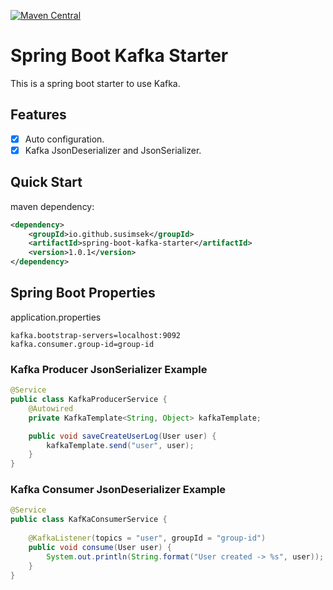 [![Maven Central](https://maven-badges.herokuapp.com/maven-central/io.github.susimsek/spring-boot-kafka-starter/badge.svg)](https://maven-badges.herokuapp.com/maven-central/io.github.susimsek/spring-boot-kafka-starter)
# Spring Boot Kafka Starter
This is a spring boot starter to use Kafka.

## Features
- [x] Auto configuration.
- [x] Kafka JsonDeserializer and JsonSerializer.

## Quick Start

maven dependency:

```xml
<dependency>
    <groupId>io.github.susimsek</groupId>
    <artifactId>spring-boot-kafka-starter</artifactId>
    <version>1.0.1</version>
</dependency>
```

## Spring Boot Properties
application.properties

```
kafka.bootstrap-servers=localhost:9092
kafka.consumer.group-id=group-id
```

### Kafka Producer JsonSerializer Example

```java
@Service
public class KafkaProducerService {
    @Autowired
    private KafkaTemplate<String, Object> kafkaTemplate;

    public void saveCreateUserLog(User user) {
        kafkaTemplate.send("user", user);
    }
}

```

### Kafka Consumer JsonDeserializer Example

```java
@Service
public class KafKaConsumerService {
    
    @KafkaListener(topics = "user", groupId = "group-id")
    public void consume(User user) {
        System.out.println(String.format("User created -> %s", user));
    }
}

```